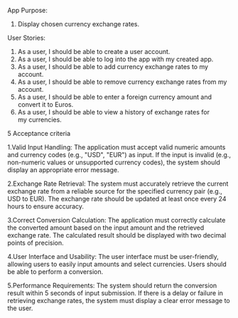 App Purpose:
1. Display chosen currency exchange rates.

User Stories:
1. As a user, I should be able to create a user account.
2. As a user, I should be able to log into the app with my created app.
3. As a user, I should be able to add currency exchange rates to my account.
4. As a user, I should be able to remove currency exchange rates from my account.
5. As a user, I should be able to enter a foreign currency amount and convert it to Euros.
6. As a user, I should be able to view a history of exchange rates for my currencies.



5 Acceptance criteria

1.Valid Input Handling:
The application must accept valid numeric amounts and currency codes (e.g., "USD", "EUR") as input. If the input is invalid (e.g., non-numeric values or unsupported currency codes), the system should display an appropriate error message.

2.Exchange Rate Retrieval:
The system must accurately retrieve the current exchange rate from a reliable source for the specified currency pair (e.g., USD to EUR). The exchange rate should be updated at least once every 24 hours to ensure accuracy.

3.Correct Conversion Calculation:
The application must correctly calculate the converted amount based on the input amount and the retrieved exchange rate. The calculated result should be displayed with two decimal points of precision.

4.User Interface and Usability:
The user interface must be  user-friendly, allowing users to easily input amounts and select currencies. Users should be able to perform a conversion.

5.Performance Requirements:
The system should return the conversion result within 5 seconds of input submission. If there is a delay or failure in retrieving exchange rates, the system must display a clear error message to the user.
